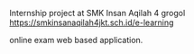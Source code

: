 Internship project at SMK Insan Aqilah 4 grogol https://smkinsanaqilah4jkt.sch.id/e-learning

online exam web based application.

